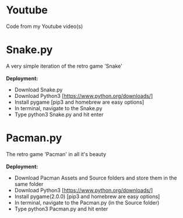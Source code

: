 # Youtube
Code from my Youtube video(s)

# Snake.py
A very simple iteration of the retro game 'Snake' <br/> <br/>
**Deployment:**
- Download Snake.py <br/>
- Download Python3 [https://www.python.org/downloads/] <br/>
- Install pygame [pip3 and homebrew are easy options] <br/>
- In terminal, navigate to the Snake.py <br/>
- Type python3 Snake.py and hit enter
# Pacman.py
The retro game 'Pacman' in all it's beauty <br/> <br/>
**Deployment:**
- Download Pacman Assets and Source folders and store them in the same folder <br/>
- Download Python3 [https://www.python.org/downloads/] <br/>
- Install pygame(2.0.0) [pip3 and homebrew are easy options] <br/>
- In terminal, navigate to the Pacman.py (in the Source folder) <br/>
- Type python3 Pacman.py and hit enter

